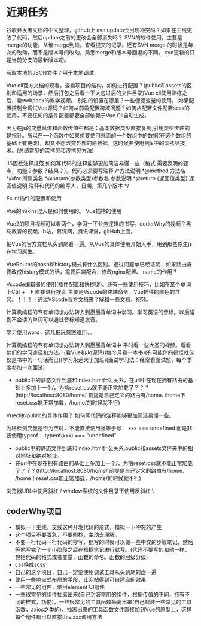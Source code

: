 # 近期任务

谷歌开发者文档的中文整理，github上
svn updata会出现冲突吗？如果在主线更改了代码。然后update之前的更改会全部消失吗？
SVN的软件使用，主要是merge的功能。从谁merge到谁。查看提交的记录。还有SVN merge 的时候是每次的改动，而不是版本号的改动，熟悉merge和版本号回退的不同。
svn更新的只是当前分支的最新版本吧。

获取本地的JSON文件？用于本地调试

Vue cli官方文档的观看，查看项目的结构，如何进行配置？(public和assets的区别和适用的场景，然后打包之后看一下大包过后的文件目录)Vue cli使用熟练之后，看webpack的教学视频。
别名的设置在哪里？一些便捷变量的使用。 如果配置控制台调试Vue源码？如何从前端配置跨域问题？如何从配置文件配置scss的使用，不要任何的插件配置都要全部依赖于Vue Cli自动生成。

因为在js的变量赋值和函数传值中都是：基本数据类型直接复制,引用类型传递的是指针。所以在一个函数中如果想要使用外面的一个数组中的数据(在这个数组的基础上有更改)，却又不想改变外部的原数据。这时候要使用到js中的深拷贝技术。(总结常见的深拷贝和浅拷贝方法)

JS函数注释规范
如何写代码的注释能够更加简洁易懂一些（格式 需要表明的要点，功能？参数？结果？）。代码必须要写注释
/*方法说明
 *@method 方法名
 *@for 所属类名
 *@param{参数类型}参数名 参数说明
 *@return {返回值类型} 返回值说明
 注释和代码的编写人，日期，第几个版本
*/

Eslint插件的配置和使用

Vue的mixins混入是如何使用的。
Vue插槽的使用

Vue2的项目视频可以看两个，学习一下业务逻辑的书写。coderWhy的视频？黑马教育的视频。b站，慕课网，腾讯课堂，gitHub上面。

把Vue的官方文档从头到尾看一遍。从Vue的具体使用开始入手，用到那些原生js在学习原生。

VueRouter的hash和history模式有什么区别。通过问题单已经证明，如果路由需要改成history模式的话，需要后端配合，修改nginx配置、   name的作用？

Vscode编辑器的使用(插件配置和快捷键)。还有一些使用技巧，比如在某个单词上Ctrl +　F 直接进行搜索
主要是Vscode的终端命令。Vue插件的颜色的含义。！！！！通过VScode官方文档来了解和一些文档，视频。

计算机编程的专有单词想办法转入到墨墨背单词中学习。学习英语的音标。以后碰到不会读的单词可以通过音标知道发音。

学习使用word，这几把玩意贼难用。。

计算机编程的专有单词想办法转入到墨墨背单词中
平时看一些大圣的视频。看看他们的学习途径和方法。(看Vue和Jq源码)(每个月看一本书)(有可能你的顿悟就仅仅是书中的一句话而已)(学习永远大于加班)(面试学习法：经常看面试题，每个季度参加一次面试)

* public中的静态文件到底和index.html什么关系，在url中在现在拥有路由的基础上多加上一个/，为啥reset.css就不能正常加载了？？？(http://localhost:8080/home/    前提是自己定义的路由有/home.   /home下reset.css能正常加载，/home/的时候就不行)

Vuecli的public的具体作用？
如何写代码的注释能够更加简洁易懂一些。

为啥检测变量是否为空时，不能直接使用强等于号： xxx === undefined 而是非要使用typeof： typeof(xxx) === "undefined"

* public中的静态文件到底和index.html什么关系.public和assets文件夹中的相对地址和绝对地址。
* 在url中在现在拥有路由的基础上多加上一个/，为啥reset.css就不能正常加载了？？？(http://localhost:8080/home/    前提是自己定义的路由有/home.   /home下reset.css能正常加载，/home/的时候就不行)

浏览器URL中使用斜杠 /   window系统的文件目录下使用反斜杠 \

## coderWhy项目

* 模拟一下主线，支线这种开发代码的形式，模拟一下冲突的产生
* 这个项目不要着急，不要照抄，主动去理解。
* 不要一行代码一行代码的抄写，他写的时候可以做一些中文的步骤笔记，然后等他写完了一个小阶段之后在根据笔记进行默写。(代码不要写的和他一样，包括代码的格式或者变量，函数的命名。函数的层级分级)
* css换成scss
* 自己的这个项目，自己一定要使用调试工具从头到尾的盘一遍
* 使用一些响应式布局的手段，让网站得到可自适应的效果
* 一些常见的组件，使用element UI组件
* 一些很常见的组件抽离出来(自己封装常用的组件，根据传值的不同，拥有不同的样式，功能)，一些很常见的工具函数抽离出来(自己封装一些常见的工具函数，axios之类的)，抽离出来的工具函数文件直接加到Vue的原型上，这样每个组件都可以直接this.xxx调用方法
